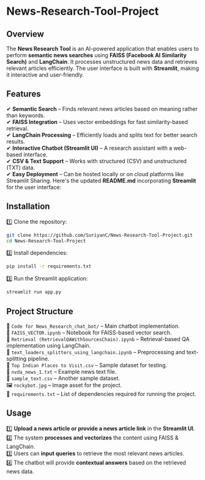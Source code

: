 # **News-Research-Tool-Project**  

## **Overview**  
The **News Research Tool** is an AI-powered application that enables users to perform **semantic news searches** using **FAISS (Facebook AI Similarity Search)** and **LangChain**. It processes unstructured news data and retrieves relevant articles efficiently. The user interface is built with **Streamlit**, making it interactive and user-friendly.  

## **Features**  
✔ **Semantic Search** – Finds relevant news articles based on meaning rather than keywords.  
✔ **FAISS Integration** – Uses vector embeddings for fast similarity-based retrieval.  
✔ **LangChain Processing** – Efficiently loads and splits text for better search results.  
✔ **Interactive Chatbot (Streamlit UI)** – A research assistant with a web-based interface.  
✔ **CSV & Text Support** – Works with structured (CSV) and unstructured (TXT) data.  
✔ **Easy Deployment** – Can be hosted locally or on cloud platforms like Streamlit Sharing.  Here's the updated **README.md** incorporating **Streamlit** for the user interface:  
  

## **Installation**  
1️⃣ Clone the repository:  
   ```bash
   git clone https://github.com/SuriyanC/News-Research-Tool-Project.git
   cd News-Research-Tool-Project
   ```  
2️⃣ Install dependencies:  
   ```bash
   pip install -r requirements.txt
   ```  
3️⃣ Run the Streamlit application:  
   ```bash
   streamlit run app.py
   ```  

## **Project Structure**  

📂 `Code for News_Research_chat_bot/` – Main chatbot implementation.  
📜 `FAISS_VECTOR.ipynb` – Notebook for FAISS-based vector search.  
📜 `Retrieval (RetrievalQAWithSourcesChain).ipynb` – Retrieval-based QA implementation using LangChain.  
📜 `text_loaders_splitters_using_langchain.ipynb` – Preprocessing and text-splitting pipeline.  
📜 `Top Indian Places to Visit.csv` – Sample dataset for testing.  
📜 `nvda_news_1.txt` – Example news text file.  
📜 `sample_text.csv` – Another sample dataset.  
🖼 `rockybot.jpg` – Image asset for the project.  
📜 `requirements.txt` – List of dependencies required for running the project.  


## **Usage**  
1️⃣ **Upload a news article or provide a news article link** in the **Streamlit UI**.  
2️⃣ The system **processes and vectorizes** the content using FAISS & LangChain.  
3️⃣ Users can **input queries** to retrieve the most relevant news articles.  
4️⃣ The chatbot will provide **contextual answers** based on the retrieved news data. 
